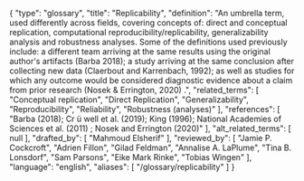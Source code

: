 {
    "type": "glossary",
    "title": "Replicability",
    "definition": "An umbrella term, used differently across fields, covering concepts of: direct and conceptual replication, computational reproducibility/replicability, generalizability analysis and robustness analyses. Some of the definitions used previously include: a different team arriving at the same results using the original author's artifacts (Barba 2018); a study arriving at the same conclusion after collecting new data (Claerbout and Karrenbach, 1992); as well as studies for which any outcome would be considered diagnostic evidence about a claim from prior research (Nosek & Errington, 2020) .",
    "related_terms": [
        "Conceptual replication",
        "Direct Replication",
        "Generalizability",
        "Reproducibility",
        "Reliability",
        "Robustness (analyses)"
    ],
    "references": [
        "Barba (2018); Cr ü well et al. (2019); King (1996); National Academies of Sciences et al. (2011) ; Nosek and Errington (2020)"
    ],
    "alt_related_terms": [
        null
    ],
    "drafted_by": [
        "Mahmoud Elsherif"
    ],
    "reviewed_by": [
        "Jamie P. Cockcroft",
        "Adrien Fillon",
        "Gilad Feldman",
        "Annalise A. LaPlume",
        "Tina B. Lonsdorf",
        "Sam Parsons",
        "Eike Mark Rinke",
        "Tobias Wingen"
    ],
    "language": "english",
    "aliases": [
        "/glossary/replicability"
    ]
}
